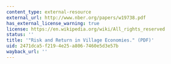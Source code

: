 ```yaml
---
content_type: external-resource
external_url: http://www.nber.org/papers/w19738.pdf
has_external_license_warning: true
license: https://en.wikipedia.org/wiki/All_rights_reserved
status: ''
title: '"Risk and Return in Village Economies." (PDF)'
uid: 2471dca5-f219-4e25-a806-7460e5d3e57b
wayback_url: ''
---
```

